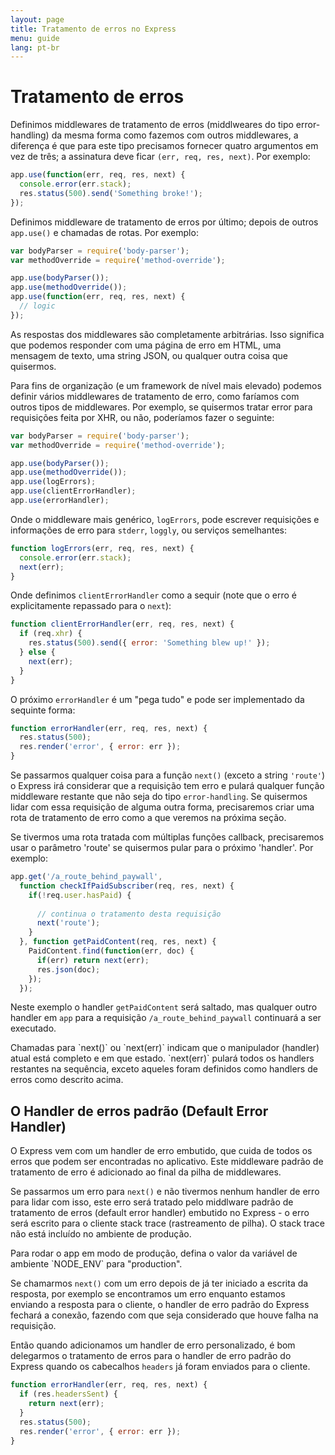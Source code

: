 ```yaml
---
layout: page
title: Tratamento de erros no Express
menu: guide
lang: pt-br
---
```


# Tratamento de erros

Definimos middlewares de tratamento de erros (middlweares do tipo error-handling) da mesma forma como fazemos com outros middlewares, a diferença é que para este tipo precisamos fornecer quatro argumentos em vez de três; a assinatura deve ficar `(err, req, res, next)`. Por exemplo:

~~~js
app.use(function(err, req, res, next) {
  console.error(err.stack);
  res.status(500).send('Something broke!');
});
~~~

Definimos middleware de tratamento de erros por último; depois de outros `app.use()` e chamadas de rotas. Por exemplo:

~~~js
var bodyParser = require('body-parser');
var methodOverride = require('method-override');

app.use(bodyParser());
app.use(methodOverride());
app.use(function(err, req, res, next) {
  // logic
});
~~~

As respostas dos middlewares são completamente arbitrárias. Isso significa que podemos responder com uma página de erro em HTML, uma mensagem de texto, uma string JSON, ou qualquer outra coisa que quisermos.

Para fins de organização (e um framework de nível mais elevado) podemos definir vários middlewares de tratamento de erro, como faríamos com outros tipos de middlewares. Por exemplo, se quisermos tratar error para requisições feita por XHR, ou não, poderíamos fazer o seguinte:

~~~js
var bodyParser = require('body-parser');
var methodOverride = require('method-override');

app.use(bodyParser());
app.use(methodOverride());
app.use(logErrors);
app.use(clientErrorHandler);
app.use(errorHandler);
~~~

Onde o middleware mais genérico, `logErrors`, pode escrever requisições e informações de erro para `stderr`, `loggly`, ou serviços semelhantes:

~~~js
function logErrors(err, req, res, next) {
  console.error(err.stack);
  next(err);
}
~~~

Onde definimos `clientErrorHandler` como a sequir (note que o erro é explicitamente repassado para o `next`):

~~~js
function clientErrorHandler(err, req, res, next) {
  if (req.xhr) {
    res.status(500).send({ error: 'Something blew up!' });
  } else {
    next(err);
  }
}
~~~

O próximo `errorHandler` é um "pega tudo" e pode ser implementado da sequinte forma:

~~~js
function errorHandler(err, req, res, next) {
  res.status(500);
  res.render('error', { error: err });
}
~~~

Se passarmos qualquer coisa para a função `next()` (exceto a string `'route'`) o Express irá considerar que a requisição tem erro e pulará qualquer função middleware restante que não seja do tipo `error-handling`. Se quisermos lidar com essa requisição de alguma outra forma, precisaremos criar uma rota de tratamento de erro como a que veremos na próxima seção.

Se tivermos uma rota tratada com múltiplas funções callback, precisaremos usar o parâmetro 'route' se quisermos pular para o próximo 'handler'. Por exemplo:

~~~js
app.get('/a_route_behind_paywall', 
  function checkIfPaidSubscriber(req, res, next) {
    if(!req.user.hasPaid) { 
    
      // continua o tratamento desta requisição 
      next('route');
    }
  }, function getPaidContent(req, res, next) {
    PaidContent.find(function(err, doc) {
      if(err) return next(err);
      res.json(doc);
    });
  });
~~~ 

Neste exemplo o handler `getPaidContent` será saltado, mas qualquer outro handler em `app` para a requisição `/a_route_behind_paywall` continuará a ser executado.

<div class="doc-box doc-info" markdown="1">
Chamadas para `next()` ou `next(err)` indicam que o manipulador (handler) atual está completo e em que estado. `next(err)` pulará todos os handlers restantes na sequência, exceto aqueles foram definidos como handlers de erros como descrito acima.
</div>

## O Handler de erros padrão (Default Error Handler)

O Express vem com um handler de erro embutido, que cuida de todos os erros que podem ser encontradas no aplicativo. Este middleware padrão de tratamento de erro é adicionado ao final da pilha de middlewares.

Se passarmos um erro para `next()` e não tivermos nenhum handler de erro para lidar com isso, este erro será tratado pelo middlware padrão de tratamento de erros (default error handler) embutido no Express - o erro será escrito para o cliente stack trace (rastreamento de pilha). O stack trace não está incluído no ambiente de produção.

<div class="doc-box doc-info" markdown="1">
Para rodar o app em modo de produção, defina o valor da variável de ambiente `NODE_ENV` para "production".
</div>

Se chamarmos `next()` com um erro depois de já ter iniciado a escrita da resposta, por exemplo se encontramos um erro enquanto estamos enviando a resposta para o cliente, o handler de erro padrão do Express fechará a conexão, fazendo com que seja considerado que houve falha na requisição.


Então quando adicionamos um handler de erro personalizado, é bom delegarmos o tratamento de erros para o handler de erro padrão do Express quando os cabecalhos `headers` já foram enviados para o cliente.

~~~js
function errorHandler(err, req, res, next) {
  if (res.headersSent) {
    return next(err);
  }
  res.status(500);
  res.render('error', { error: err });
}
~~~
